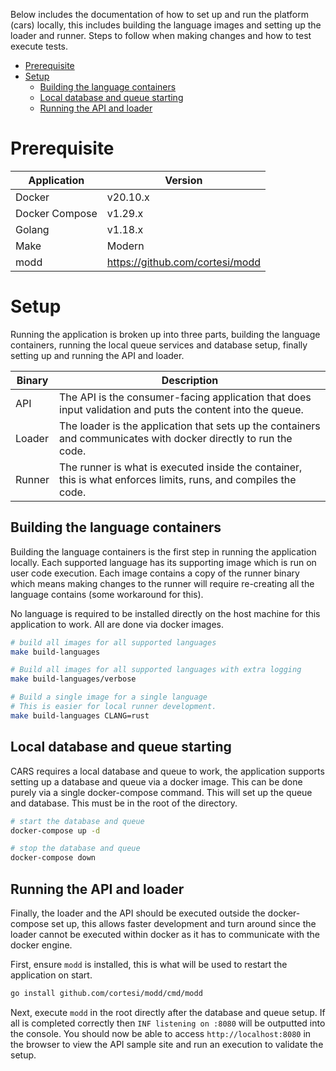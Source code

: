 Below includes the documentation of how to set up and run the platform (cars) locally, this includes building the
language images and setting up the loader and runner. Steps to follow when making changes and how to test execute tests.

- [Prerequisite](#prerequisite)
- [Setup](#setup)
	* [Building the language containers](#building-the-language-containers)
	* [Local database and queue starting](#local-database-and-queue-starting)
	* [Running the API and loader](#running-the-api-and-loader)

# Prerequisite

| Application    | Version                         |
|----------------|---------------------------------|
| Docker         | v20.10.x                        | 
| Docker Compose | v1.29.x                         | 
| Golang         | v1.18.x                         | 
| Make           | Modern                          |
| modd           | https://github.com/cortesi/modd |

# Setup

Running the application is broken up into three parts, building the language containers, running the local queue
services
and database setup, finally setting up and running the API and loader.

| Binary | Description                                                                                                      |
|--------|------------------------------------------------------------------------------------------------------------------|
| API    | The API is the consumer-facing application that does input validation and puts the content into the queue.       |
| Loader | The loader is the application that sets up the containers and communicates with docker directly to run the code. |
| Runner | The runner is what is executed inside the container, this is what enforces limits, runs, and compiles the code.  |

## Building the language containers

Building the language containers is the first step in running the application locally. Each supported language has its
supporting image which is run on user code execution. Each image contains a copy of the runner binary which means
making changes to the runner will require re-creating all the language contains (some workaround for this).

No language is required to be installed directly on the host machine for this application to work. All are done via
docker images.

```bash
# build all images for all supported languages
make build-languages

# Build all images for all supported languages with extra logging
make build-languages/verbose

# Build a single image for a single language 
# This is easier for local runner development.
make build-languages CLANG=rust
```

## Local database and queue starting

CARS requires a local database and queue to work, the application supports setting up a database and queue via a docker
image. This can be done purely via a single docker-compose command. This will set up the queue and database. This must
be in the root of the directory.

```bash
# start the database and queue
docker-compose up -d

# stop the database and queue
docker-compose down 
```

## Running the API and loader

Finally, the loader and the API should be executed outside the docker-compose set up, this allows faster development and
turn around since the loader cannot be executed within docker as it has to communicate with the docker engine.

First, ensure `modd` is installed, this is what will be used to restart the application on start.

```bash
go install github.com/cortesi/modd/cmd/modd
```

Next, execute `modd` in the root directly after the database and queue setup. If all is completed correctly then
`INF listening on :8080` will be outputted into the console. You should now be able to access `http://localhost:8080`
in the browser to view the API sample site and run an execution to validate the setup.
